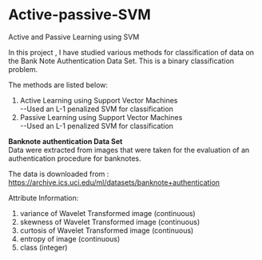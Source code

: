 # Active-passive-SVM
Active and Passive Learning using SVM

In this project , I have studied various methods for classification of data on the Bank Note Authentication Data Set. This is a binary classification problem. <br>

The methods are listed below: <br>
1) Active Learning using Support Vector Machines <br>
--Used an L-1 penalized SVM for classification <br>
2) Passive Learning using Support Vector Machines <br>
--Used an L-1 penalized SVM for classification <br>

<b>Banknote authentication Data Set </b> <br>
Data were extracted from images that were taken for 
the evaluation of an authentication procedure for banknotes.

The data is downloaded from : 
https://archive.ics.uci.edu/ml/datasets/banknote+authentication

Attribute Information: <br>
1. variance of Wavelet Transformed image (continuous)  <br>
2. skewness of Wavelet Transformed image (continuous)  <br>
3. curtosis of Wavelet Transformed image (continuous)  <br>
4. entropy of image (continuous)  <br>
5. class (integer)  <br>

